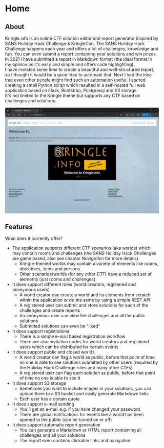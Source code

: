 # Home

## About

Kringle.info is an online CTF solution editor and report generator inspired by SANS Holiday Hack Challenge & KringleCon. The SANS Holiday Hack Challenge happens each year and offers a lot of challenges, knowledge and fun. You can even submit a report containing your solutions and win prizes.  
In 2021 I have submitted a report in Markdown format (the ideal format in my opinion as it's easy and simple and offers code highlighting).  
I have invested some time to create a beautiful and well-structured report, so I thought it would be a good idea to automate that. Next I had the idea that even other people might find such an automation useful. I started creating a small Python script which resulted in a self-hosted full web application based on Flask, Bootstrap, Postgresql and S3 storage.  
It's not limited to the Kringle theme but supports any CTF based on challenges and solutions.

![About](./img/index_all.png)

## Features

What does it currently offer?

- The application supports different CTF scenarios (aka worlds) which may contain rooms and challenges (the SANS Holiday Hack Challenges are game based, also see chapter *Navigation* for more details)
    - Kringle-themed worlds may contain a variety of elements like rooms, objectives, items and persons
    - Other scenarios/worlds (for any other CTF) have a reduced set of elements (just rooms and challenges)
- It does support different roles (world creators, registered and anonymous users)
    - A world creator can create a world and its elements from scratch within the application or do the same by using a simple REST API
    - A registered user can submit and store solutions for each of the challenges and create reports
    - An anonymous user can view the challenges and all the public solutions
    - Submitted solutions can even be "liked"
- It does support registrations
    - There is a simple e-mail based registration workflow
    - There are also invitation codes for world creators and registered users which can be distributed for certain events
- It does support public and closed worlds
    - A world creator can flag a world as public, before that point of time no one is able to see solutions submitted by other users (required by the Holiday Hack Challenge rules and many other CTFs)
    - A registered user can flag each solution as public, before that point of time no one is able to see it
- It does support S3 storage
    - Sometimes you want to include images in your solutions, you can upload them to a S3 bucket and easily generate Markdown links
    - Each user has a certain quota
- It does support e-mail sending
    - You'll get an e-mail e.g. if you have changed your password
    - There are global notifications for events like a world has been opened to the public (can be turned on or off)
- It does support automatic report generation
    - You can generate a Markdown or HTML report containing all challenges and all your solutions
    - The report even contains clickable links and navigation
